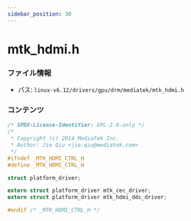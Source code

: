 ```yaml
---
sidebar_position: 30
---
```

# mtk_hdmi.h

### ファイル情報

- パス: `linux-v6.12/drivers/gpu/drm/mediatek/mtk_hdmi.h`

### コンテンツ

```h
/* SPDX-License-Identifier: GPL-2.0-only */
/*
 * Copyright (c) 2014 MediaTek Inc.
 * Author: Jie Qiu <jie.qiu@mediatek.com>
 */
#ifndef _MTK_HDMI_CTRL_H
#define _MTK_HDMI_CTRL_H

struct platform_driver;

extern struct platform_driver mtk_cec_driver;
extern struct platform_driver mtk_hdmi_ddc_driver;

#endif /* _MTK_HDMI_CTRL_H */

```
